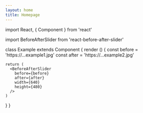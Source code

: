 ```yaml
---
layout: home
title: Homepage
---
```


import React, { Component } from 'react'

import BeforeAfterSlider from 'react-before-after-slider'

class Example extends Component {
  render () {
    const before = 'https://...example1.jpg'
    const after = 'https://...example2.jpg'

    return (
      <BeforeAfterSlider
        before={before}
        after={after}
        width={640}
        height={480}
      />
    )
  }
}
